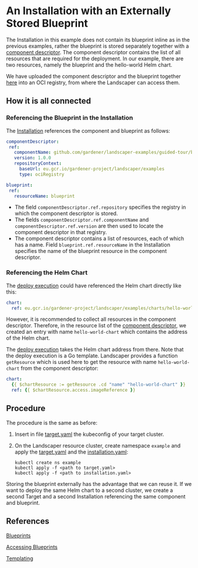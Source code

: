 # An Installation with an Externally Stored Blueprint

The Installation in this example does not contain its blueprint inline as in the previous examples, rather the
blueprint is stored separately together with a 
[component descriptor](../../../concepts/Glossary.md#_component-descriptor_). The component descriptor contains the 
list of all resources that are required for the deployment. In our example, there are two resources, namely the 
blueprint and the hello-world Helm chart.

We have uploaded the component descriptor and the blueprint together
[here](https://console.cloud.google.com/gcr/images/gardener-project/eu/landscaper/examples/component-descriptors/github.com/gardener/landscaper-examples/guided-tour/blueprints/simple?project=gardener-project)
into an OCI registry, from where the Landscaper can access them.


## How it is all connected

### Referencing the Blueprint in the Installation

The [Installation](./installation/installation.yaml) references the component and blueprint as follows:  

```yaml
componentDescriptor:
 ref:
   componentName: github.com/gardener/landscaper-examples/guided-tour/blueprints/simple
   version: 1.0.0
   repositoryContext:
     baseUrl: eu.gcr.io/gardener-project/landscaper/examples
     type: ociRegistry

blueprint:
 ref:
   resourceName: blueprint
```

- The field `componentDescriptor.ref.repository` specifies the registry in which the component descriptor is stored.
- The fields `componentDescriptor.ref.componentName` and `componentDescriptor.ref.version` are then used to locate the 
component descriptor in that registry. 
- The component descriptor contains a list of resources, each of which has a name.
Field `blueprint.ref.resourceName` in the Installation specifies the name of the blueprint resource in the component 
descriptor. 


### Referencing the Helm Chart

The [deploy execution](./blueprint/deploy-execution.yaml) could have referenced the Helm chart directly like this:

```yaml
chart:
  ref: eu.gcr.io/gardener-project/landscaper/examples/charts/hello-world:1.0.0
```

However, it is recommended to collect all resources in the component descriptor. Therefore, in the resource list of
the [component descriptor](./component-descriptor.yaml), we created an entry with name `hello-world-chart` 
which contains the address of the Helm chart. 

The [deploy execution](./blueprint/deploy-execution.yaml) takes the Helm chart address from there.
Note that the deploy execution is a Go template. Landscaper provides a function `getResource` which is used here to get
the resource with name `hello-world-chart` from the component descriptor:

```yaml
chart:
  {{ $chartResource := getResource .cd "name" "hello-world-chart" }}
  ref: {{ $chartResource.access.imageReference }}
```


## Procedure

The procedure is the same as before:

1. Insert in file [target.yaml](installation/target.yaml) the kubeconfig of your target cluster.

2. On the Landscaper resource cluster, create namespace `example` and apply
   the [target.yaml](installation/target.yaml) and the [installation.yaml](installation/installation.yaml):

   ```shell
   kubectl create ns example
   kubectl apply -f <path to target.yaml>
   kubectl apply -f <path to installation.yaml>
   ```

Storing the blueprint externally has the advantage that we can reuse it. If we want to deploy the same
Helm chart to a second cluster, we create a second Target and a second Installation referencing the same component and
blueprint.


## References 

[Blueprints](../../../usage/Blueprints.md)

[Accessing Blueprints](../../../usage/AccessingBlueprints.md)

[Templating](../../../usage/Templating.md)